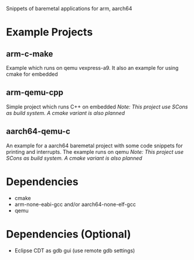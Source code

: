 Snippets of baremetal applications for arm, aarch64 

# Example Projects

## arm-c-make
Example which runs on qemu vexpress-a9. It also an example for using cmake for embedded

## arm-qemu-cpp
Simple project which runs C++ on embedded
_Note: This project use SCons as build system. A cmake variant is also planned_

## aarch64-qemu-c
An example for a aarch64 baremetal project with some code snippets for printing and interrupts.
The example runs on qemu
_Note: This project use SCons as build system. A cmake variant is also planned_

# Dependencies
- cmake
- arm-none-eabi-gcc and/or aarch64-none-elf-gcc
- qemu

# Dependencies (Optional)
 - Eclipse CDT as gdb gui (use remote gdb settings)
